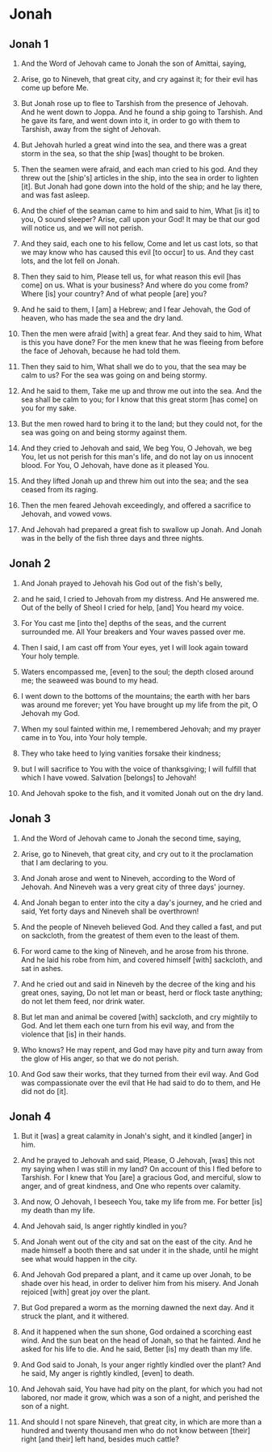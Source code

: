 # Jonah

## Jonah 1

1. And the Word of Jehovah came to Jonah the son of Amittai, saying,

2. Arise, go to Nineveh, that great city, and cry against it; for their evil has come up before Me.

3. But Jonah rose up to flee to Tarshish from the presence of Jehovah. And he went down to Joppa. And he found a ship going to Tarshish. And he gave its fare, and went down into it, in order to go with them to Tarshish, away from the sight of Jehovah.

4. But Jehovah hurled a great wind into the sea, and there was a great storm in the sea, so that the ship [was] thought to be broken.

5. Then the seamen were afraid, and each man cried to his god. And they threw out the [ship's] articles in the ship, into the sea in order to lighten [it]. But Jonah had gone down into the hold of the ship; and he lay there, and was fast asleep.

6. And the chief of the seaman came to him and said to him, What [is it] to you, O sound sleeper? Arise, call upon your God! It may be that our god will notice us, and we will not perish.

7. And they said, each one to his fellow, Come and let us cast lots, so that we may know who has caused this evil [to occur] to us. And they cast lots, and the lot fell on Jonah.

8. Then they said to him, Please tell us, for what reason this evil [has come] on us. What is your business? And where do you come from? Where [is] your country? And of what people [are] you?

9. And he said to them, I [am] a Hebrew; and I fear Jehovah, the God of heaven, who has made the sea and the dry land.

10. Then the men were afraid [with] a great fear. And they said to him, What is this you have done? For the men knew that he was fleeing from before the face of Jehovah, because he had told them.

11. Then they said to him, What shall we do to you, that the sea may be calm to us? For the sea was going on and being stormy.

12. And he said to them, Take me up and throw me out into the sea. And the sea shall be calm to you; for I know that this great storm [has come] on you for my sake.

13. But the men rowed hard to bring it to the land; but they could not, for the sea was going on and being stormy against them.

14. And they cried to Jehovah and said, We beg You, O Jehovah, we beg You, let us not perish for this man's life, and do not lay on us innocent blood. For You, O Jehovah, have done as it pleased You.

15. And they lifted Jonah up and threw him out into the sea; and the sea ceased from its raging.

16. Then the men feared Jehovah exceedingly, and offered a sacrifice to Jehovah, and vowed vows.

17. And Jehovah had prepared a great fish to swallow up Jonah. And Jonah was in the belly of the fish three days and three nights.

## Jonah 2

1. And Jonah prayed to Jehovah his God out of the fish's belly,

2. and he said, I cried to Jehovah from my distress. And He answered me. Out of the belly of Sheol I cried for help, [and] You heard my voice.

3. For You cast me [into the] depths of the seas, and the current surrounded me. All Your breakers and Your waves passed over me.

4. Then I said, I am cast off from Your eyes, yet I will look again toward Your holy temple.

5. Waters encompassed me, [even] to the soul; the depth closed around me; the seaweed was bound to my head.

6. I went down to the bottoms of the mountains; the earth with her bars was around me forever; yet You have brought up my life from the pit, O Jehovah my God.

7. When my soul fainted within me, I remembered Jehovah; and my prayer came in to You, into Your holy temple.

8. They who take heed to lying vanities forsake their kindness;

9. but I will sacrifice to You with the voice of thanksgiving; I will fulfill that which I have vowed. Salvation [belongs] to Jehovah!

10. And Jehovah spoke to the fish, and it vomited Jonah out on the dry land.

## Jonah 3

1. And the Word of Jehovah came to Jonah the second time, saying,

2. Arise, go to Nineveh, that great city, and cry out to it the proclamation that I am declaring to you.

3. And Jonah arose and went to Nineveh, according to the Word of Jehovah. And Nineveh was a very great city of three days' journey.

4. And Jonah began to enter into the city a day's journey, and he cried and said, Yet forty days and Nineveh shall be overthrown!

5. And the people of Nineveh believed God. And they called a fast, and put on sackcloth, from the greatest of them even to the least of them.

6. For word came to the king of Nineveh, and he arose from his throne. And he laid his robe from him, and covered himself [with] sackcloth, and sat in ashes.

7. And he cried out and said in Nineveh by the decree of the king and his great ones, saying, Do not let man or beast, herd or flock taste anything; do not let them feed, nor drink water.

8. But let man and animal be covered [with] sackcloth, and cry mightily to God. And let them each one turn from his evil way, and from the violence that [is] in their hands.

9. Who knows? He may repent, and God may have pity and turn away from the glow of His anger, so that we do not perish.

10. And God saw their works, that they turned from their evil way. And God was compassionate over the evil that He had said to do to them, and He did not do [it].

## Jonah 4

1. But it [was] a great calamity in Jonah's sight, and it kindled [anger] in him.

2. And he prayed to Jehovah and said, Please, O Jehovah, [was] this not my saying when I was still in my land? On account of this I fled before to Tarshish. For I knew that You [are] a gracious God, and merciful, slow to anger, and of great kindness, and One who repents over calamity.

3. And now, O Jehovah, I beseech You, take my life from me. For better [is] my death than my life.

4. And Jehovah said, Is anger rightly kindled in you?

5. And Jonah went out of the city and sat on the east of the city. And he made himself a booth there and sat under it in the shade, until he might see what would happen in the city.

6. And Jehovah God prepared a plant, and it came up over Jonah, to be shade over his head, in order to deliver him from his misery. And Jonah rejoiced [with] great joy over the plant.

7. But God prepared a worm as the morning dawned the next day. And it struck the plant, and it withered.

8. And it happened when the sun shone, God ordained a scorching east wind. And the sun beat on the head of Jonah, so that he fainted. And he asked for his life to die. And he said, Better [is] my death than my life.

9. And God said to Jonah, Is your anger rightly kindled over the plant? And he said, My anger is rightly kindled, [even] to death.

10. And Jehovah said, You have had pity on the plant, for which you had not labored, nor made it grow, which was a son of a night, and perished the son of a night.

11. And should I not spare Nineveh, that great city, in which are more than a hundred and twenty thousand men who do not know between [their] right [and their] left hand, besides much cattle?

